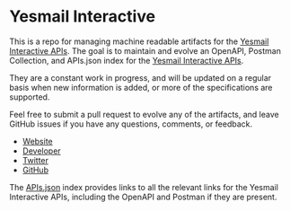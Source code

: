 # Yesmail InteractiveThis is a repo for managing machine readable artifacts for the [Yesmail Interactive APIs](http://www.yesmail.com/Services/Enterprise-Web-Services/Available-APIs.aspx). The goal is to maintain and evolve an OpenAPI, Postman Collection, and APIs.json index for the [Yesmail Interactive APIs](http://www.yesmail.com/Services/Enterprise-Web-Services/Available-APIs.aspx).They are a constant work in progress, and will be updated on a regular basis when new information is added, or more of the specifications are supported.Feel free to submit a pull request to evolve any of the artifacts, and leave GitHub issues if you have any questions, comments, or feedback.- [Website](http://www.yesmail.com/Services/Enterprise-Web-Services/Available-APIs.aspx)- [Developer](http://www.yesmail.com/Services/Enterprise-Web-Services/Available-APIs.aspx)- [Twitter](https://twitter.com/#!/Yesmail)- [GitHub](https://github.com/yesmail)The [APIs.json](https://github.com/api-evangelist/yesmail-interactive/blob/master/apis.json) index provides links to all the relevant links for the Yesmail Interactive APIs, including the OpenAPI and Postman if they are present.